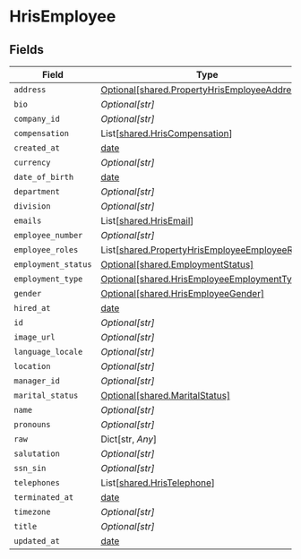 # HrisEmployee


## Fields

| Field                                                                                                      | Type                                                                                                       | Required                                                                                                   | Description                                                                                                |
| ---------------------------------------------------------------------------------------------------------- | ---------------------------------------------------------------------------------------------------------- | ---------------------------------------------------------------------------------------------------------- | ---------------------------------------------------------------------------------------------------------- |
| `address`                                                                                                  | [Optional[shared.PropertyHrisEmployeeAddress]](../../models/shared/propertyhrisemployeeaddress.md)         | :heavy_minus_sign:                                                                                         | N/A                                                                                                        |
| `bio`                                                                                                      | *Optional[str]*                                                                                            | :heavy_minus_sign:                                                                                         | N/A                                                                                                        |
| `company_id`                                                                                               | *Optional[str]*                                                                                            | :heavy_minus_sign:                                                                                         | N/A                                                                                                        |
| `compensation`                                                                                             | List[[shared.HrisCompensation](../../models/shared/hriscompensation.md)]                                   | :heavy_minus_sign:                                                                                         | N/A                                                                                                        |
| `created_at`                                                                                               | [date](https://docs.python.org/3/library/datetime.html#date-objects)                                       | :heavy_minus_sign:                                                                                         | N/A                                                                                                        |
| `currency`                                                                                                 | *Optional[str]*                                                                                            | :heavy_minus_sign:                                                                                         | N/A                                                                                                        |
| `date_of_birth`                                                                                            | [date](https://docs.python.org/3/library/datetime.html#date-objects)                                       | :heavy_minus_sign:                                                                                         | N/A                                                                                                        |
| `department`                                                                                               | *Optional[str]*                                                                                            | :heavy_minus_sign:                                                                                         | N/A                                                                                                        |
| `division`                                                                                                 | *Optional[str]*                                                                                            | :heavy_minus_sign:                                                                                         | N/A                                                                                                        |
| `emails`                                                                                                   | List[[shared.HrisEmail](../../models/shared/hrisemail.md)]                                                 | :heavy_minus_sign:                                                                                         | N/A                                                                                                        |
| `employee_number`                                                                                          | *Optional[str]*                                                                                            | :heavy_minus_sign:                                                                                         | N/A                                                                                                        |
| `employee_roles`                                                                                           | List[[shared.PropertyHrisEmployeeEmployeeRoles](../../models/shared/propertyhrisemployeeemployeeroles.md)] | :heavy_minus_sign:                                                                                         | N/A                                                                                                        |
| `employment_status`                                                                                        | [Optional[shared.EmploymentStatus]](../../models/shared/employmentstatus.md)                               | :heavy_minus_sign:                                                                                         | N/A                                                                                                        |
| `employment_type`                                                                                          | [Optional[shared.HrisEmployeeEmploymentType]](../../models/shared/hrisemployeeemploymenttype.md)           | :heavy_minus_sign:                                                                                         | N/A                                                                                                        |
| `gender`                                                                                                   | [Optional[shared.HrisEmployeeGender]](../../models/shared/hrisemployeegender.md)                           | :heavy_minus_sign:                                                                                         | N/A                                                                                                        |
| `hired_at`                                                                                                 | [date](https://docs.python.org/3/library/datetime.html#date-objects)                                       | :heavy_minus_sign:                                                                                         | N/A                                                                                                        |
| `id`                                                                                                       | *Optional[str]*                                                                                            | :heavy_minus_sign:                                                                                         | N/A                                                                                                        |
| `image_url`                                                                                                | *Optional[str]*                                                                                            | :heavy_minus_sign:                                                                                         | N/A                                                                                                        |
| `language_locale`                                                                                          | *Optional[str]*                                                                                            | :heavy_minus_sign:                                                                                         | N/A                                                                                                        |
| `location`                                                                                                 | *Optional[str]*                                                                                            | :heavy_minus_sign:                                                                                         | N/A                                                                                                        |
| `manager_id`                                                                                               | *Optional[str]*                                                                                            | :heavy_minus_sign:                                                                                         | N/A                                                                                                        |
| `marital_status`                                                                                           | [Optional[shared.MaritalStatus]](../../models/shared/maritalstatus.md)                                     | :heavy_minus_sign:                                                                                         | N/A                                                                                                        |
| `name`                                                                                                     | *Optional[str]*                                                                                            | :heavy_minus_sign:                                                                                         | N/A                                                                                                        |
| `pronouns`                                                                                                 | *Optional[str]*                                                                                            | :heavy_minus_sign:                                                                                         | N/A                                                                                                        |
| `raw`                                                                                                      | Dict[str, *Any*]                                                                                           | :heavy_minus_sign:                                                                                         | N/A                                                                                                        |
| `salutation`                                                                                               | *Optional[str]*                                                                                            | :heavy_minus_sign:                                                                                         | N/A                                                                                                        |
| `ssn_sin`                                                                                                  | *Optional[str]*                                                                                            | :heavy_minus_sign:                                                                                         | N/A                                                                                                        |
| `telephones`                                                                                               | List[[shared.HrisTelephone](../../models/shared/hristelephone.md)]                                         | :heavy_minus_sign:                                                                                         | N/A                                                                                                        |
| `terminated_at`                                                                                            | [date](https://docs.python.org/3/library/datetime.html#date-objects)                                       | :heavy_minus_sign:                                                                                         | N/A                                                                                                        |
| `timezone`                                                                                                 | *Optional[str]*                                                                                            | :heavy_minus_sign:                                                                                         | N/A                                                                                                        |
| `title`                                                                                                    | *Optional[str]*                                                                                            | :heavy_minus_sign:                                                                                         | N/A                                                                                                        |
| `updated_at`                                                                                               | [date](https://docs.python.org/3/library/datetime.html#date-objects)                                       | :heavy_minus_sign:                                                                                         | N/A                                                                                                        |